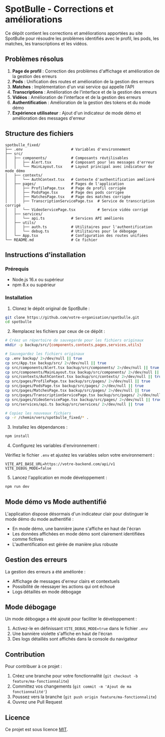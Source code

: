 # SpotBulle - Corrections et améliorations

Ce dépôt contient les corrections et améliorations apportées au site SpotBulle pour résoudre les problèmes identifiés avec le profil, les pods, les matches, les transcriptions et les vidéos.

## Problèmes résolus

1. **Page de profil** : Correction des problèmes d'affichage et amélioration de la gestion des erreurs
2. **Pods** : Unification des routes et amélioration de la gestion des erreurs
3. **Matches** : Implémentation d'un vrai service qui appelle l'API
4. **Transcriptions** : Amélioration de l'interface et de la gestion des erreurs
5. **Vidéos** : Amélioration de l'interface et de la gestion des erreurs
6. **Authentification** : Amélioration de la gestion des tokens et du mode démo
7. **Expérience utilisateur** : Ajout d'un indicateur de mode démo et amélioration des messages d'erreur

## Structure des fichiers

```
spotbulle_fixed/
├── .env                      # Variables d'environnement
├── src/
│   ├── components/           # Composants réutilisables
│   │   ├── Alert.tsx         # Composant pour les messages d'erreur
│   │   └── MainLayout.tsx    # Layout principal avec indicateur de mode démo
│   ├── contexts/
│   │   └── AuthContext.tsx   # Contexte d'authentification amélioré
│   ├── pages/                # Pages de l'application
│   │   ├── ProfilePage.tsx   # Page de profil corrigée
│   │   ├── PodsPage.tsx      # Page des pods corrigée
│   │   ├── MatchesPage.tsx   # Page des matches corrigée
│   │   ├── TranscriptionServicePage.tsx  # Service de transcription corrigé
│   │   └── VideoServicePage.tsx          # Service vidéo corrigé
│   ├── services/
│   │   └── api.ts            # Services API améliorés
│   ├── utils/
│   │   ├── auth.ts           # Utilitaires pour l'authentification
│   │   └── debug.ts          # Utilitaires pour le débogage
│   └── App.tsx               # Configuration des routes unifiées
└── README.md                 # Ce fichier
```

## Instructions d'installation

### Prérequis

- Node.js 16.x ou supérieur
- npm 8.x ou supérieur

### Installation

1. Clonez le dépôt original de SpotBulle :

```bash
git clone https://github.com/votre-organisation/spotbulle.git
cd spotbulle
```

2. Remplacez les fichiers par ceux de ce dépôt :

```bash
# Créez un répertoire de sauvegarde pour les fichiers originaux
mkdir -p backup/src/{components,contexts,pages,services,utils}

# Sauvegardez les fichiers originaux
cp .env backup/ 2>/dev/null || true
cp src/App.tsx backup/src/ 2>/dev/null || true
cp src/components/Alert.tsx backup/src/components/ 2>/dev/null || true
cp src/components/MainLayout.tsx backup/src/components/ 2>/dev/null || true
cp src/contexts/AuthContext.tsx backup/src/contexts/ 2>/dev/null || true
cp src/pages/ProfilePage.tsx backup/src/pages/ 2>/dev/null || true
cp src/pages/PodsPage.tsx backup/src/pages/ 2>/dev/null || true
cp src/pages/MatchesPage.tsx backup/src/pages/ 2>/dev/null || true
cp src/pages/TranscriptionServicePage.tsx backup/src/pages/ 2>/dev/null || true
cp src/pages/VideoServicePage.tsx backup/src/pages/ 2>/dev/null || true
cp src/services/api.ts backup/src/services/ 2>/dev/null || true

# Copiez les nouveaux fichiers
cp -r /chemin/vers/spotbulle_fixed/* .
```

3. Installez les dépendances :

```bash
npm install
```

4. Configurez les variables d'environnement :

Vérifiez le fichier `.env` et ajustez les variables selon votre environnement :

```
VITE_API_BASE_URL=https://votre-backend.com/api/v1
VITE_DEBUG_MODE=false
```

5. Lancez l'application en mode développement :

```bash
npm run dev
```

## Mode démo vs Mode authentifié

L'application dispose désormais d'un indicateur clair pour distinguer le mode démo du mode authentifié :

- En mode démo, une bannière jaune s'affiche en haut de l'écran
- Les données affichées en mode démo sont clairement identifiées comme fictives
- L'authentification est gérée de manière plus robuste

## Gestion des erreurs

La gestion des erreurs a été améliorée :

- Affichage de messages d'erreur clairs et contextuels
- Possibilité de réessayer les actions qui ont échoué
- Logs détaillés en mode débogage

## Mode débogage

Un mode débogage a été ajouté pour faciliter le développement :

1. Activez-le en définissant `VITE_DEBUG_MODE=true` dans le fichier `.env`
2. Une bannière violette s'affiche en haut de l'écran
3. Des logs détaillés sont affichés dans la console du navigateur

## Contribution

Pour contribuer à ce projet :

1. Créez une branche pour votre fonctionnalité (`git checkout -b feature/ma-fonctionnalite`)
2. Committez vos changements (`git commit -m 'Ajout de ma fonctionnalité'`)
3. Poussez vers la branche (`git push origin feature/ma-fonctionnalite`)
4. Ouvrez une Pull Request

## Licence

Ce projet est sous licence [MIT](LICENSE).

